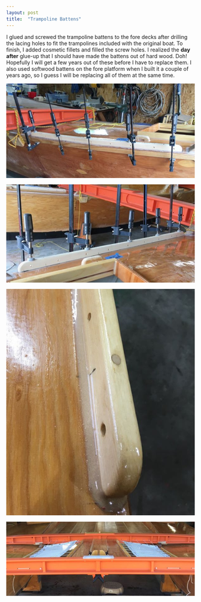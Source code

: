 ```yaml
---
layout: post
title:  "Trampoline Battens"
---
```


I glued and screwed the trampoline battens to the fore decks after drilling the lacing holes to fit the trampolines included with the original boat. To finish, I added cosmetic fillets and filled the screw holes. I realized the **day after** glue-up that I should have made the battens out of hard wood. Doh! Hopefully I will get a few years out of these before I have to replace them. I also used softwood battens on the fore platform when I built it a couple of years ago, so I guess I will be replacing all of them at the same time.

![Trampoline Batten](/assets/images/tramp-batten-1.jpg)

![Trampoline Batten](/assets/images/tramp-batten-2.jpg)

![Trampoline Batten](/assets/images/tramp-batten-3.jpg)

![Trampoline Batten](/assets/images/tramp-batten-tramps.jpg)
